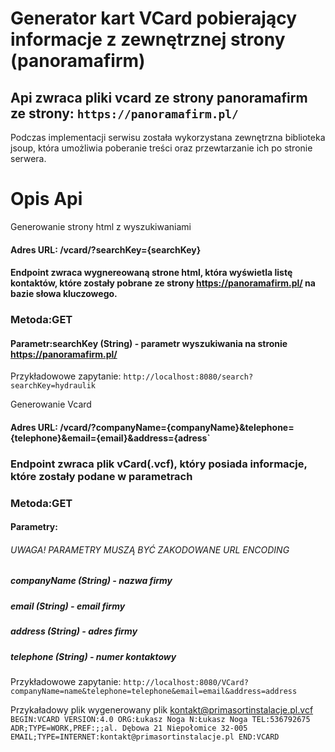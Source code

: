 # Generator kart VCard pobierający informacje z zewnętrznej strony (panoramafirm)
## Api zwraca pliki vcard ze strony panoramafirm ze strony: `https://panoramafirm.pl/`
Podczas implementacji serwisu została wykorzystana zewnętrzna biblioteka jsoup, która umożliwia poberanie treści oraz przewtarzanie ich po stronie serwera. 

# Opis Api
Generowanie strony html z wyszukiwaniami
#### Adres URL: /vcard/?searchKey={searchKey}
#### Endpoint zwraca wygnereowaną strone html, która wyświetla listę kontaktów, które zostały pobrane ze strony https://panoramafirm.pl/ na bazie słowa kluczowego. 
### Metoda:GET 
####     Parametr:searchKey (String) - parametr wyszukiwania na stronie https://panoramafirm.pl/
Przykładowowe zapytanie:
`http://localhost:8080/search?searchKey=hydraulik`

Generowanie Vcard
#### Adres URL: /vcard/?companyName={companyName}&telephone={telephone}&email={email}&address={adress`
### Endpoint zwraca plik vCard(.vcf), który posiada informacje, które zostały podane w parametrach
### Metoda:GET 
####     Parametry: 
###### UWAGA! PARAMETRY MUSZĄ BYĆ ZAKODOWANE URL ENCODING
##### companyName (String) - nazwa firmy
##### email (String) - email firmy
##### address (String) - adres firmy
##### telephone (String) - numer kontaktowy


Przykładowowe zapytanie:
`http://localhost:8080/VCard?companyName=name&telephone=telephone&email=email&address=address`

Przykaładowy plik wygenerowany plik kontakt@primasortinstalacje.pl.vcf
`
BEGIN:VCARD
VERSION:4.0
ORG:Łukasz Noga
N:Łukasz Noga
TEL:536792675
ADR;TYPE=WORK,PREF:;;al. Dębowa 21 Niepołomice 32-005
EMAIL;TYPE=INTERNET:kontakt@primasortinstalacje.pl
END:VCARD
`
